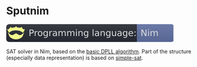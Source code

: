 # Sputnim

[![Nim language-plastic](https://github.com/Ethosa/open-source-badges/blob/master/badges/Languages/Nim/Nim-lang-plastic.svg)](https://github.com/Ethosa/open-source-badges/blob/master/badges/Languages/Nim/Nim-lang-plastic.svg)

SAT solver in Nim, based on the [basic DPLL algorithm](https://en.wikipedia.org/wiki/DPLL_algorithm). Part of the structure (especially data representation) is based on [simple-sat](https://github.com/sahands/simple-sat).
